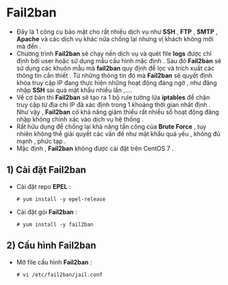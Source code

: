 # Fail2ban
- Đây là 1 công cụ bảo mật cho rất nhiều dịch vụ như **SSH** , **FTP** , **SMTP** , **Apache** và các dịch vụ khác nữa chống lại nhưng vị khách không mời mà đến .
- Chương trình **Fail2ban** sẽ chạy nền dịch vụ và quét file **logs** được chỉ định bởi user hoặc sử dụng mẫu cấu hình mặc định . Sau đó **Fail2ban** sẽ sử dụng các khuôn mẫu mà **fail2ban** quy định để lọc và trích xuất các thông tin cần thiết . Từ những thông tin đó mà **Fail2ban** sẽ quyết định khóa truy cập IP đang thực hiện những hoạt động đáng ngờ , như đăng nhập **SSH** sai quá mật khẩu nhiều lần ,....
- Về cơ bản thì **Fail2ban** sẽ tạo ra 1 bộ rule tường lửa **iptables** để chặn truy cập từ địa chỉ IP đã xác định trong 1 khoảng thời gian nhất định . Như vậy , **Fail2ban** có khả năng giảm thiểu rất nhiều số hoạt động đăng nhập không chính xác vào dịch vụ hệ thống .
- Rất hữu dụng để chống lại khả năng tấn công của **Brute Force** , tuy nhiên không thể giải quyết các vấn đề như mật khẩu quá yếu , không đủ mạnh , phức tạp .
- Mặc định , **Fail2ban** không được cài đặt trên CentOS 7 .
## **1) Cài đặt Fail2ban**
- Cài đặt repo **EPEL** :
    ```
    # yum install -y epel-release
    ```
- Cài đặt gói **Fail2ban** :
    ```
    # yum install -y fail2ban
    ```
## **2) Cấu hình Fail2ban**
- Mở file cấu hình **Fail2ban** :
    ```
    # vi /etc/fail2ban/jail.conf
    ```
